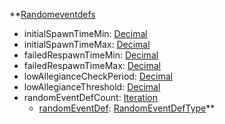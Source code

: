**[Randomeventdefs](RebellionRandomeventdefs.md)
  * initialSpawnTimeMin: [Decimal](Decimal.md)
  * initialSpawnTimeMax: [Decimal](Decimal.md)
  * failedRespawnTimeMin: [Decimal](Decimal.md)
  * failedRespawnTimeMax: [Decimal](Decimal.md)
  * lowAllegianceCheckPeriod: [Decimal](Decimal.md)
  * lowAllegianceThreshold: [Decimal](Decimal.md)
  * randomEventDefCount: [Iteration](Iteration.md)
    * [randomEventDef](RebellionRandomEventDefType.md): [RandomEventDefType](RandomEventDefType.md)**
